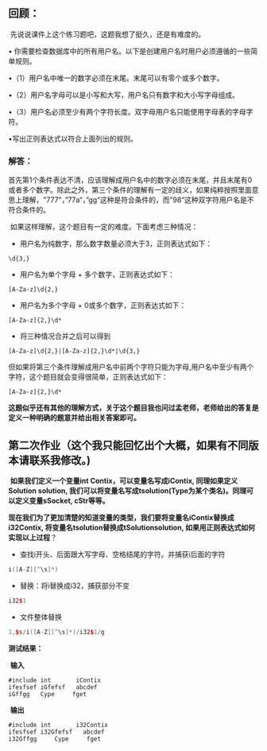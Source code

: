 ## 回顾：

​	先说说课件上这个练习题吧，这题我想了挺久，还是有难度的。




• 你需要检查数据库中的所有用户名。以下是创建用户名时用户必须遵循的一些简单规则。

•（1）用户名中唯一的数字必须在末尾。末尾可以有零个或多个数字。

•（2）用户名字母可以是小写和大写，用户名只有数字和大小写字母组成。

•（3）用户名必须至少有两个字符长度。双字母用户名只能使用字母表的字母字符。




•写出正则表达式以符合上面列出的规则。





### 解答：



​		首先第1个条件表达不清，应该理解成用户名中的数字必须在末尾，并且末尾有0或者多个数字。除此之外，第三个条件的理解有一定的歧义，如果纯粹按照里面意思上理解，"777"，”77a“，”gg“这种是符合条件的，而”98“这种双字符用户名是不符合条件的。

​		如果这样理解，这个题目有一定的难度。下面考虑三种情况：



- 用户名为纯数字，那么数字数量必须大于3，正则表达式如下：

```
\d{3,}
```

* 用户名为单个字母 + 多个数字，正则表达式如下：

```
[A-Za-z]\d{2,}
```

- 用户名为多个字母 + 0或多个数字，正则表达式如下：

```
[A-Za-z]{2,}\d*
```

- 将三种情况合并之后可以得到

```
[A-Za-z]\d{2,}|[A-Za-z]{2,}\d*|\d{3,}
```

​		但如果将第三个条件理解成用户名中前两个字符只能为字母,用户名中至少有两个字符，这个题目就会变得很简单，正则表达式如下：

```
[A-Za-z]{2,}\d*	
```



​		**这题似乎还有其他的理解方式，关于这个题目我也问过孟老师，老师给出的答复是定义一种明确的题意并给出相关答案即可。**



## 第二次作业（这个我只能回忆出个大概，如果有不同版本请联系我修改。)		



​		**如果我们定义一个变量int Contix，可以变量名写成iContix,  同理如果定义Solution solution, 我们可以将变量名写成tsolution(Type为某个类名)。同理可以定义变量sSocket, cStr等等。**

​		**现在我们为了更加清楚的知道变量的类型，我们要将变量名iContix替换成i32Contix, 将变量名tsolution替换成tSolutionsolution, 如果用正则表达式如何实现以上过程**？



* 查找i开头、后面跟大写字母、空格结尾的字符。并捕获i后面的字符

```c++
i([A-Z][^\s]*)
```

- 替换：将i替换成i32，捕获部分不变

```c++
i32$1
```

- 文件整体替换

```c++
1,$s/i([A-Z][^\s]*)/i32$1/g
```





**测试结果：**




​	**输入**

```
#include int       iContix
ifesfsef iGfefsf   abcdef       
iGffgg	 Cype     fget
```



​	**输出**

```
#include int       i32Contix
ifesfsef i32Gfefsf   abcdef       
i32Gffgg	 Cype     fget
```





